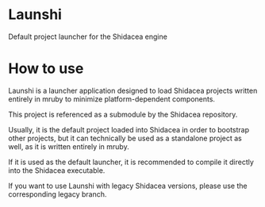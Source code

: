# Launshi

Default project launcher for the Shidacea engine

# How to use

Launshi is a launcher application designed to load Shidacea projects written entirely in mruby to minimize platform-dependent components. 

This project is referenced as a submodule by the Shidacea repository.

Usually, it is the default project loaded into Shidacea in order to bootstrap other projects, but it can technically be used as a standalone project as well, as it is written entirely in mruby.

If it is used as the default launcher, it is recommended to compile it directly into the Shidacea executable.

If you want to use Launshi with legacy Shidacea versions, please use the corresponding legacy branch.

